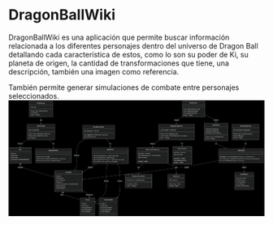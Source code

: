 # DragonBallWiki

DragonBallWiki es una aplicación que permite buscar información relacionada a los diferentes personajes dentro del universo de Dragon Ball detallando cada característica de estos, como lo son su poder de Ki, su planeta de origen, la cantidad de transformaciones que tiene, una descripción, también una imagen como referencia.

También permite generar simulaciones de combate entre personajes seleccionados.
![Diagrama de clases](/imagenes/diagrama_clases.png)
